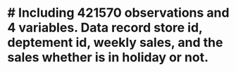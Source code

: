 # # Including 421570 observations and 4 variables. Data record store id, deptement id, weekly sales, and the sales whether is in holiday or not.
